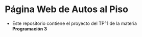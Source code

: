 # Página Web de Autos al Piso 
- Este repositorio contiene el proyecto del TP°1 de la materia **Programación 3** 
